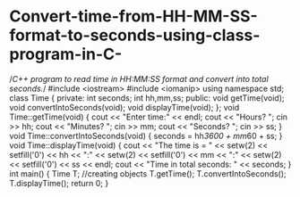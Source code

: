 # Convert-time-from-HH-MM-SS-format-to-seconds-using-class-program-in-C-
/*C++ program to read time in HH:MM:SS format and convert into total seconds.*/   #include &lt;iostream> #include &lt;iomanip>   using namespace std;   class Time {     private:         int seconds;         int hh,mm,ss;     public:         void getTime(void);         void convertIntoSeconds(void);         void displayTime(void); };   void Time::getTime(void) {     cout &lt;&lt; "Enter time:" &lt;&lt; endl;     cout &lt;&lt; "Hours?   ";          cin >> hh;     cout &lt;&lt; "Minutes? ";          cin >> mm;     cout &lt;&lt; "Seconds? ";          cin >> ss; }   void Time::convertIntoSeconds(void) {     seconds = hh*3600 + mm*60 + ss; }   void Time::displayTime(void) {     cout &lt;&lt; "The time is = " &lt;&lt; setw(2) &lt;&lt; setfill('0') &lt;&lt; hh &lt;&lt; ":"                              &lt;&lt; setw(2) &lt;&lt; setfill('0') &lt;&lt; mm &lt;&lt; ":"                              &lt;&lt; setw(2) &lt;&lt; setfill('0') &lt;&lt; ss &lt;&lt; endl;     cout &lt;&lt; "Time in total seconds: " &lt;&lt; seconds; }   int main() {     Time T; //creating objects           T.getTime();     T.convertIntoSeconds();     T.displayTime();           return 0; }
